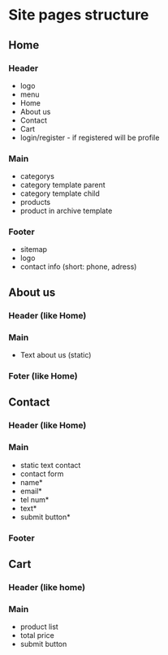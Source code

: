# Site pages structure
## Home
 ### Header
  * logo
  * menu
   * Home
   * About us
   * Contact
   * Cart
  * login/register - if registered will be profile
 ### Main
  * categorys
   * category template parent
   * category template child
  * products
   * product in archive template
 ### Footer
  * sitemap
  * logo
  * contact info (short: phone, adress)
## About us
 ### Header (like Home)
 ### Main
  * Text about us (static)
 ### Foter (like Home)
##  Contact
 ### Header (like Home)
 ### Main
  * static text contact
  * contact form
   * name*
   * email*
   * tel num*
   * text*
   * submit button*
 ### Footer
## Cart 
  ### Header (like home)
  ### Main
   * product list
   * total price 
   * submit button
   